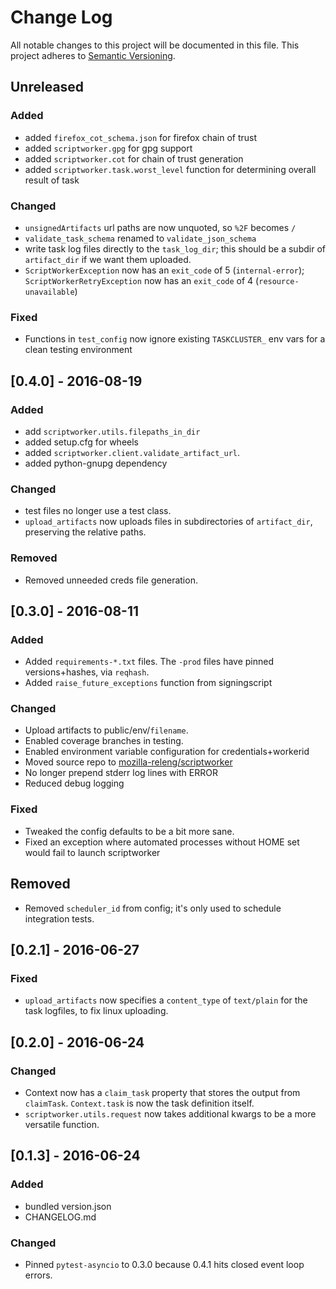 # Change Log
All notable changes to this project will be documented in this file.
This project adheres to [Semantic Versioning](http://semver.org/).

## Unreleased
### Added
- added `firefox_cot_schema.json` for firefox chain of trust
- added `scriptworker.gpg` for gpg support
- added `scriptworker.cot` for chain of trust generation
- added `scriptworker.task.worst_level` function for determining overall result of task

### Changed
- `unsignedArtifacts` url paths are now unquoted, so `%2F` becomes `/`
- `validate_task_schema` renamed to `validate_json_schema`
- write task log files directly to the `task_log_dir`; this should be a subdir of `artifact_dir` if we want them uploaded.
- `ScriptWorkerException` now has an `exit_code` of 5 (`internal-error`); `ScriptWorkerRetryException` now has an `exit_code` of 4 (`resource-unavailable`)

### Fixed
- Functions in `test_config` now ignore existing `TASKCLUSTER_` env vars for a clean testing environment

## [0.4.0] - 2016-08-19
### Added
- add `scriptworker.utils.filepaths_in_dir`
- added setup.cfg for wheels
- added `scriptworker.client.validate_artifact_url`.
- added python-gnupg dependency

### Changed
- test files no longer use a test class.
- `upload_artifacts` now uploads files in subdirectories of `artifact_dir`, preserving the relative paths.

### Removed
- Removed unneeded creds file generation.

## [0.3.0] - 2016-08-11
### Added
- Added `requirements-*.txt` files.  The `-prod` files have pinned versions+hashes, via `reqhash`.
- Added `raise_future_exceptions` function from signingscript

### Changed
- Upload artifacts to public/env/`filename`.
- Enabled coverage branches in testing.
- Enabled environment variable configuration for credentials+workerid
- Moved source repo to [mozilla-releng/scriptworker](https://github.com/mozilla-releng/scriptworker)
- No longer prepend stderr log lines with ERROR
- Reduced debug logging

### Fixed
- Tweaked the config defaults to be a bit more sane.
- Fixed an exception where automated processes without HOME set would fail to launch scriptworker

## Removed
- Removed `scheduler_id` from config; it's only used to schedule integration tests.

## [0.2.1] - 2016-06-27
### Fixed
- `upload_artifacts` now specifies a `content_type` of `text/plain` for the task logfiles, to fix linux uploading.

## [0.2.0] - 2016-06-24
### Changed
- Context now has a `claim_task` property that stores the output from `claimTask`.  `Context.task` is now the task definition itself.
- `scriptworker.utils.request` now takes additional kwargs to be a more versatile function.

## [0.1.3] - 2016-06-24
### Added
- bundled version.json
- CHANGELOG.md

### Changed
- Pinned `pytest-asyncio` to 0.3.0 because 0.4.1 hits closed event loop errors.
